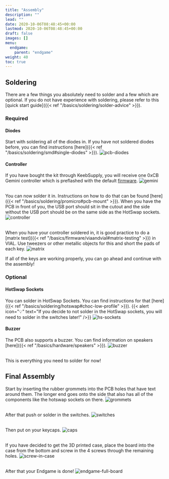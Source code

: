 ```yaml
---
title: "Assembly"
description: ""
lead: ""
date: 2020-10-06T08:48:45+00:00
lastmod: 2020-10-06T08:48:45+00:00
draft: false
images: []
menu:
  endgame:
    parent: "endgame"
weight: 40
toc: true
---
```


## Soldering

There are a few things you absolutely need to solder and a few which are optional. If you do not have experience with soldering, please refer to this [quick start guide]({{< ref "/basics/soldering/solder-advice" >}}).

### Required

#### Diodes

Start with soldering all of the diodes in. If you have not soldered diodes before, you can find instructions [here]({{< ref "/basics/soldering/smd#single-diodes" >}}).
![pcb-diodes](pcb-diode.png)

#### Controller

If you have bought the kit through KeebSupply, you will receive one 0xCB Gemini controller which is preflashed with the default <a href="https://files.keeb.supply/firmware/ENDGAME/" >firmware<a>.
![gemini](gemini.png)

<br>You can now solder it in. Instructions on how to do that can be found [here]({{< ref "/basics/soldering/promicro#pcb-mount" >}}). When you have the PCB in front of you, the USB port should sit in the cutout and the side without the USB port should be on the same side as the HotSwap sockets.
![controller](pcb-controller.png)

<br>When you have your controller soldered in, it is good practice to do a [matrix test]({{< ref "/basics/firmware/viaandvial#matrix-testing" >}}) in VIAL. Use tweezers or other metallic objects for this and short the pads of each key.
![matrix](matrix-test.png)

If all of the keys are working properly, you can go ahead and continue with the assembly!

### Optional

#### HotSwap Sockets

You can solder in HotSwap Sockets. You can find instructions for that [here]({{< ref "/basics/soldering/hotswap#choc-low-profile" >}}).
{{< alert icon="💡" text="If you decide to not solder in the HotSwap sockets, you will need to solder in the switches later!" />}}
![hs-sockets](pcb-hs-socket.png)

#### Buzzer

The PCB also supports a buzzer. You can find information on speakers [here]({{< ref "/basics/hardware/speakers" >}}).
![buzzer](buzzer.png)

<br>This is everything you need to solder for now!

## Final Assembly

Start by inserting the rubber grommets into the PCB holes that have text around them. The longer end goes onto the side that also has all of the components like the hotswap sockets on there.
![grommets](pcb-grommet.png)

<br>After that push or solder in the switches.
![switches](board-with-switches.png)

<br>Then put on your keycaps.
![caps](board-with-caps.png)

<br>If you have decided to get the 3D printed case, place the board into the case from the bottom and screw in the 4 screws through the remaining holes.
![screw-in-case](screw-in-case.png)

<br>After that your Endgame is done!
![endgame-full-board](endgame-cover.png)

